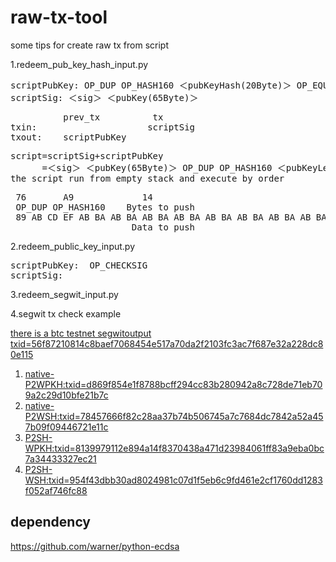 # raw-tx-tool
some tips for create raw tx from script


1.redeem_pub_key_hash_input.py
<pre>
scriptPubKey: OP_DUP OP_HASH160 ＜pubKeyHash(20Byte)＞ OP_EQUALVERIFY OP_CHECKSIG
scriptSig: ＜sig＞ ＜pubKey(65Byte)＞
</pre>

<pre>
          prev_tx          tx
txin:                     scriptSig
txout:    scriptPubKey
</pre>

<pre>
script=scriptSig+scriptPubKey
      =＜sig＞ ＜pubKey(65Byte)＞ OP_DUP OP_HASH160 ＜pubKeyLen(1Byte)＞ ＜pubKeyHash(20Byte)＞ OP_EQUALVERIFY OP_CHECKSIG
the script run from empty stack and execute by order
</pre>

<pre>
 76       A9             14
 OP_DUP OP_HASH160    Bytes to push
 89 AB CD EF AB BA AB BA AB BA AB BA AB BA AB BA AB BA AB BA         88            AC
                       Data to push                            OP_EQUALVERIFY  OP_CHECKSIG
</pre>

2.redeem_public_key_input.py
<pre>
scriptPubKey: <pubKey> OP_CHECKSIG
scriptSig: <sig>
</pre>

3.redeem_segwit_input.py


4.segwit tx check example

[there is a btc testnet segwitoutput txid=56f87210814c8baef7068454e517a70da2f2103fc3ac7f687e32a228dc80e115](https://chain.so/tx/BTCTEST/56f87210814c8baef7068454e517a70da2f2103fc3ac7f687e32a228dc80e115)

 1. [native-P2WPKH:txid=d869f854e1f8788bcff294cc83b280942a8c728de71eb709a2c29d10bfe21b7c](https://chain.so/tx/BTCTEST/d869f854e1f8788bcff294cc83b280942a8c728de71eb709a2c29d10bfe21b7c)
 2. [native-P2WSH:txid=78457666f82c28aa37b74b506745a7c7684dc7842a52a457b09f09446721e11c](https://chain.so/tx/BTCTEST/78457666f82c28aa37b74b506745a7c7684dc7842a52a457b09f09446721e11c)
 3. [P2SH-WPKH:txid=8139979112e894a14f8370438a471d23984061ff83a9eba0bc7a34433327ec21](https://chain.so/tx/BTCTEST/8139979112e894a14f8370438a471d23984061ff83a9eba0bc7a34433327ec21)
 4. [P2SH-WSH:txid=954f43dbb30ad8024981c07d1f5eb6c9fd461e2cf1760dd1283f052af746fc88](https://chain.so/tx/BTCTEST/954f43dbb30ad8024981c07d1f5eb6c9fd461e2cf1760dd1283f052af746fc88)

## dependency
https://github.com/warner/python-ecdsa

